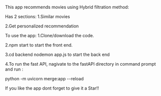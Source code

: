 This app recommends movies using Hybrid filtration method:



Has 2 sections:
1.Similar movies

2.Get personalized recommendation


To use the app:
1.Clone/download the code.

2.npm start to start the front end.

3.cd backend nodemon app.js to start the back end

4.To run the fast API, nagivate to the fastAPI directory in command prompt and run :

  python -m uvicorn merge:app --reload
  
  If you like the app dont forget to give it a Star!!
